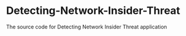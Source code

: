 # Detecting-Network-Insider-Threat
The source code for Detecting Network Insider Threat application
